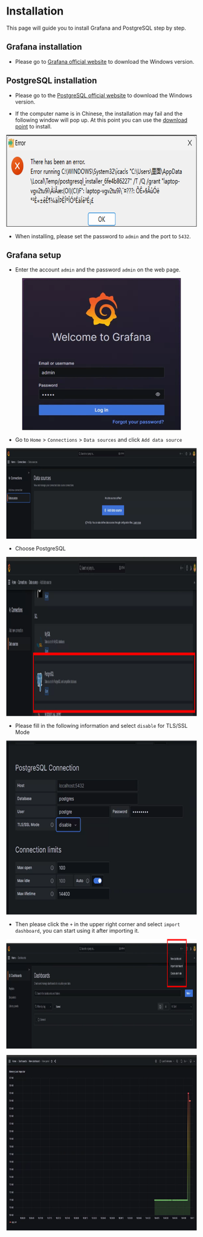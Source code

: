 # Installation

This page will guide you to install Grafana and PostgreSQL step by step.

## Grafana installation

- Please go to [Grafana official website](https://grafana.com/grafana/download?pg=get&plcmt=selfmanaged-box1-cta1&platform=windows) to download the Windows version.

## PostgreSQL installation

- Please go to the [PostgreSQL official website](https://www.enterprisedb.com/downloads/postgres-postgresql-downloads) to download the Windows version.

- If the computer name is in Chinese, the installation may fail and the following window will pop up. At this point you can use the [download point](https://get.enterprisedb.com/postgresql/postgresql-11.2-1-windows-x64.exe) to install.

<p align="center">
<img src="fig/fail.png" width = "758" height = "242" alt="fail" />
</p>

- When installing, please set the password to `admin` and the port to `5432`.

## Grafana setup

- Enter the account `admin` and the password `admin` on the web page.

<p align="center">
<img src="fig/login.png" width = "420" height = "401" alt="login" />
</p>

- Go to `Home` > `Connections` > `Data sources` and click `Add data source`

<p align="center">
<img src="fig/data.png" width = "1049" height = "239" alt="data" />
</p>

- Choose PostgreSQL

<p align="center">
<img src="fig/postgresql.png" width = "1803" height = "420" alt="postgresql" />
</p>

- Please fill in the following information and select `disable` for TLS/SSL Mode

<p align="center">
<img src="fig/disable.png" width = "719" height = "459" alt="disable" />
</p>

- Then please click the `+` in the upper right corner and select `import dashboard`, you can start using it after importing it.

<p align="center">
<img src="fig/import.png" width = "1202" height = "289" alt="import" />
</p>

<p align="center">
<img src="fig/start.png" width = "1014" height = "463" alt="start" />
</p>